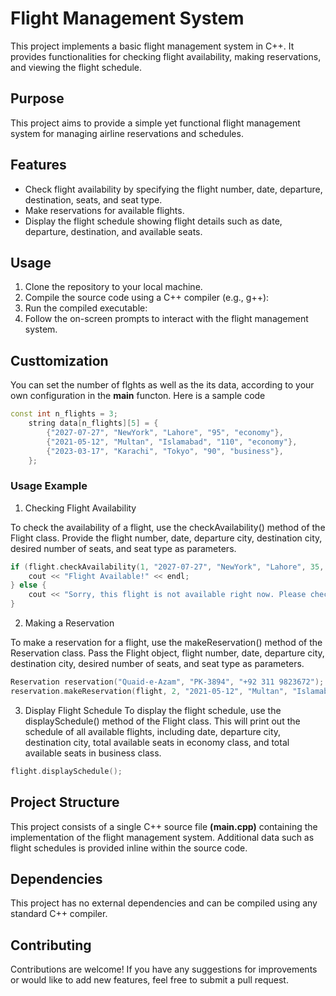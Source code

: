 # Flight Management System

This project implements a basic flight management system in C++. It provides functionalities for checking flight availability, making reservations, and viewing the flight schedule.

## Purpose

This project aims to provide a simple yet functional flight management system for managing airline reservations and schedules.

## Features

- Check flight availability by specifying the flight number, date, departure, destination, seats, and seat type.
- Make reservations for available flights.
- Display the flight schedule showing flight details such as date, departure, destination, and available seats.

## Usage

1. Clone the repository to your local machine.
2. Compile the source code using a C++ compiler (e.g., g++):
3. Run the compiled executable:
4. Follow the on-screen prompts to interact with the flight management system.

## Custtomization

You can set the number of flghts as well as the its data, according to your own configuration in the **main** functon. Here is a sample code

```CPP
const int n_flights = 3;
    string data[n_flights][5] = {
        {"2027-07-27", "NewYork", "Lahore", "95", "economy"},
        {"2021-05-12", "Multan", "Islamabad", "110", "economy"},
        {"2023-03-17", "Karachi", "Tokyo", "90", "business"},
    };
```

### Usage Example

1. Checking Flight Availability

To check the availability of a flight, use the checkAvailability() method of the Flight class. Provide the flight number, date, departure city, destination city, desired number of seats, and seat type as parameters.

```CPP
if (flight.checkAvailability(1, "2027-07-27", "NewYork", "Lahore", 35, "economy")) {
    cout << "Flight Available!" << endl;
} else {
    cout << "Sorry, this flight is not available right now. Please check other available flights." << endl;
}
```

2. Making a Reservation

To make a reservation for a flight, use the makeReservation() method of the Reservation class. Pass the Flight object, flight number, date, departure city, destination city, desired number of seats, and seat type as parameters.
```CPP
Reservation reservation("Quaid-e-Azam", "PK-3894", "+92 311 9823672");
reservation.makeReservation(flight, 2, "2021-05-12", "Multan", "Islamabad", 35, "economy");
```
3. Display Flight Schedule
To display the flight schedule, use the displaySchedule() method of the Flight class. This will print out the schedule of all available flights, including date, departure city, destination city, total available seats in economy class, and total available seats in business class.
```CPP
flight.displaySchedule();
```

## Project Structure

This project consists of a single C++ source file **(main.cpp)** containing the implementation of the flight management system. Additional data such as flight schedules is provided inline within the source code.

## Dependencies

This project has no external dependencies and can be compiled using any standard C++ compiler.

## Contributing

Contributions are welcome! If you have any suggestions for improvements or would like to add new features, feel free to submit a pull request.
